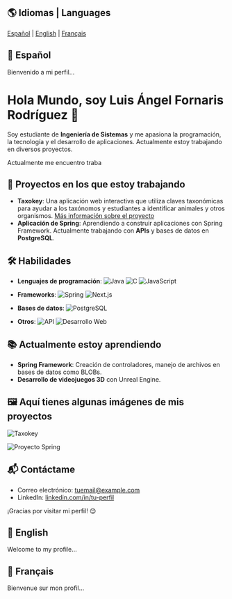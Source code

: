 ## 🌎 Idiomas | Languages
[Español](#español) | [English](#english) | [Français](#français)

## 📌 Español
Bienvenido a mi perfil...
# Hola Mundo, soy Luis Ángel Fornaris Rodríguez 👋

Soy estudiante de **Ingeniería de Sistemas** y me apasiona la programación, la tecnología y el desarrollo de aplicaciones. Actualmente estoy trabajando en diversos proyectos.

Actualmente me encuentro traba
## 🚀 Proyectos en los que estoy trabajando
- **Taxokey**: Una aplicación web interactiva que utiliza claves taxonómicas para ayudar a los taxónomos y estudiantes a identificar animales y otros organismos. [Más información sobre el proyecto](#)
- **Aplicación de Spring**: Aprendiendo a construir aplicaciones con Spring Framework. Actualmente trabajando con **APIs** y bases de datos en **PostgreSQL**.

## 🛠️ Habilidades

- **Lenguajes de programación**:
  ![Java](https://img.shields.io/badge/Java-007396?style=flat-square&logo=java&logoColor=white)
  ![C](https://img.shields.io/badge/C-A8B9CC?style=flat-square&logo=c&logoColor=white)
  ![JavaScript](https://img.shields.io/badge/JavaScript-F7DF1E?style=flat-square&logo=javascript&logoColor=black)

- **Frameworks**:
  ![Spring](https://img.shields.io/badge/Spring-6DB33F?style=flat-square&logo=spring&logoColor=white)
  ![Next.js](https://img.shields.io/badge/Next.js-000000?style=flat-square&logo=nextdotjs&logoColor=white)

- **Bases de datos**:
  ![PostgreSQL](https://img.shields.io/badge/PostgreSQL-4169E1?style=flat-square&logo=postgresql&logoColor=white)

- **Otros**:
  ![API](https://img.shields.io/badge/API-FF6F61?style=flat-square&logo=api&logoColor=white)
  ![Desarrollo Web](https://img.shields.io/badge/Web-4B8B3B?style=flat-square&logo=web&logoColor=white)

## 📚 Actualmente estoy aprendiendo
- **Spring Framework**: Creación de controladores, manejo de archivos en bases de datos como BLOBs.
- **Desarrollo de videojuegos 3D** con Unreal Engine.

## 🖼️ Aquí tienes algunas imágenes de mis proyectos

![Taxokey](https://example.com/link-to-image.jpg)

![Proyecto Spring](https://example.com/link-to-image.jpg)

## 📬 Contáctame
- Correo electrónico: [tuemail@example.com](mailto:tuemail@example.com)
- LinkedIn: [linkedin.com/in/tu-perfil](https://www.linkedin.com/in/tu-perfil)

¡Gracias por visitar mi perfil! 😊

## 📌 English
Welcome to my profile...

## 📌 Français
Bienvenue sur mon profil...



